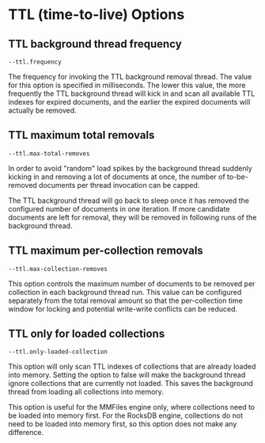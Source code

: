 # TTL (time-to-live) Options

## TTL background thread frequency

`--ttl.frequency`

The frequency for invoking the TTL background removal thread. The value for this
option is specified in milliseconds.
The lower this value, the more frequently the TTL background thread will kick in
and scan all available TTL indexes for expired documents, and the earlier the
expired documents will actually be removed.

## TTL maximum total removals

`--ttl.max-total-removes`

In order to avoid "random" load spikes by the background thread suddenly kicking 
in and removing a lot of documents at once, the number of to-be-removed documents
per thread invocation can be capped.

The TTL background thread will go back to sleep once it has removed the configured
number of documents in one iteration. If more candidate documents are left for
removal, they will be removed in following runs of the background thread.

## TTL maximum per-collection removals

`--ttl.max-collection-removes`

This option controls the maximum number of documents to be removed per collection
in each background thread run. This value can be configured separately from the
total removal amount so that the per-collection time window for locking and potential
write-write conflicts can be reduced.

## TTL only for loaded collections

`--ttl.only-loaded-collection`

This option will only scan TTL indexes of collections that are already loaded into
memory. Setting the option to false will make the background thread ignore collections
that are currently not loaded. This saves the background thread from loading all
collections into memory.

This option is useful for the MMFiles engine only, where collections need to be
loaded into memory first. For the RocksDB engine, collections do not need to be loaded
into memory first, so this option does not make any difference.
